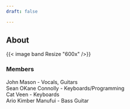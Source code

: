 ```yaml
---
draft: false

---
```


## About

{{< image band Resize "600x" />}}

### Members
John Mason - Vocals, Guitars  
Sean OKane Connolly - Keyboards/Programming  
Cat Veen - Keyboards  
Ario Kimber Manufui - Bass Guitar    


